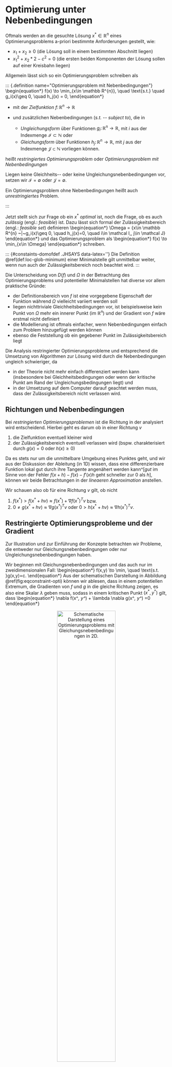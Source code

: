 # Optimierung unter Nebenbedingungen

Oftmals werden an die gesuchte L&ouml;sung $x^* \in \mathbb R^{n}$ eines Optimierungsproblems a-priori bestimmte Anforderungen gestellt, wie:

 * $x_1 + x_2 \geq 0$ (die L&ouml;sung soll in einem bestimmten Abschnitt liegen)
 * $x_1^2 + x_2*2 - c^2 = 0$ (die ersten beiden Komponenten der L&ouml;sung sollen auf einer Kreisbahn liegen)

Allgemein l&auml;sst sich so ein Optimierungsproblem schreiben als

::: {.definition name="Optimierungsproblem mit Nebenbedingungen"}
\begin{equation*}
f(x) \to \min_{x\in \mathbb R^{n}}, \quad \text{s.t.} \quad g_i(x)\geq 0, \quad h_j(x) = 0,
\end{equation*}

 * mit der *Zielfunktion* $f\colon \mathbb R^{n} \to \mathbb R^{}$
 * und zus&auml;tzlichen Nebenbedingungen (*s.t.* -- *subject to*), die in

   * *Ungleichungsform* &uuml;ber Funktionen $g_i\colon \mathbb R^{n} \to \mathbb R$, mit $i$ aus der Indexmenge $\mathcal I \subset \mathbb N$ oder
   * *Gleichungsform* &uuml;ber Funktionen $h_j\colon \mathbb R^{n} \to \mathbb R$, mit $j$ aus der Indexmenge $\mathcal J \subset \mathbb N$ 
   vorliegen k&ouml;nnen. 


hei&szlig;t *restringiertes Optimierungsproblem* oder *Optimierungsproblem mit Nebenbedingungen*

Liegen keine Gleichheits-- oder keine Ungleichungsnebenbedingungen vor, setzen wir $\mathcal I = \emptyset$ oder $\mathcal J = \emptyset$.

Ein Optimierungsproblem ohne Nebenbedingungen hei&szlig;t auch *unrestringiertes* Problem.

:::

Jetzt stellt sich zur Frage ob ein $x^*$ *optimal* ist, noch die Frage, ob es auch *zul&auml;ssig* (engl.: *feasible*) ist. Dazu l&auml;sst sich formal der Zul&auml;ssigkeitsbereich (engl.: *feasible set*) definieren
\begin{equation*}
\Omega = \{x\in \mathbb R^{n} ~|~g_i(x)\geq 0, \quad h_j(x)=0, \quad i\in \mathcal I,\, j\in \mathcal J\}
\end{equation*}
und das Optimierungsproblem als
\begin{equation*}
f(x) \to \min_{x\in \Omega}
\end{equation*}
schreiben.

::: {#constaints-domofdef .JHSAYS data-latex=''}
Die Definition \@ref(def:loc-glob-minimum) einer Minimalstelle gilt unmittelbar weiter, wenn nun auch der Zul&auml;ssigkeitsbereich noch beachtet wird.
:::

Die Unterscheidung von $D(f)$ und $\Omega$ in der Betrachtung des Optimierungsproblems und potentieller Minimalstellen hat diverse vor allem praktische Gr&uuml;nde:

 * der Definitionsbereich von $f$ ist eine vorgegebene Eigenschaft der Funktion w&auml;hrend $\Omega$ vielleicht variiert werden soll
 * liegen nichttriviale Gleichheitsbedingungen vor, ist beispielsweise kein Punkt von $\Omega$ mehr ein innerer Punkt (im $\mathbb R^{n}$) und der Gradient von $f$ w&auml;re erstmal nicht definiert
 * die Modellierung ist oftmals einfacher, wenn Nebenbedingungen einfach zum Problem hinzugef&uuml;gt werden k&ouml;nnen
 * ebenso die Feststellung ob ein gegebener Punkt im Zul&auml;ssigkeitsbereich liegt

Die Analysis restringierter Optimierungsprobleme und entsprechend die Umsetzung von Algorithmen zur L&ouml;sung wird durch die Nebenbedingungen ungleich schwieriger, da

 * in der Theorie nicht mehr einfach differenziert werden kann (insbesondere bei Gleichheitsbedingungen oder wenn der kritische Punkt am Rand der Ungleichungsbedingungen liegt) und
 * in der Umsetzung auf dem Computer darauf geachtet werden muss, dass der Zul&auml;ssigkeitsbereich nicht verlassen wird.

## Richtungen und Nebenbedingungen

Bei *restringierten Optimierungsproblemen* ist die Richtung in der analysiert wird entscheidend. Hierbei geht es darum ob in einer Richtung $v$

1. die Zielfunktion eventuell kleiner wird
2. der Zul&auml;ssigkeitsbereich eventuell verlassen wird (bspw. charakterisiert durch $g(x) = 0$ oder $h(x)\geq0$)

Da es stets nur um die unmittelbare Umgebung eines Punktes geht, und wir aus der Diskussion der Ableitung (in 1D) wissen, dass eine differenzierbare Funktion lokal gut durch ihre Tangente angen&auml;hert werden kann^[*gut* im Sinne von der Fehler $f(x+h)-f(x)-f'(x)h$ geht schneller zur $0$ als $h$], k&ouml;nnen wir beide Betrachtungen in der *lineaeren Approximation* anstellen.

Wir schauen also ob f&uuml;r eine Richtung $v$ gilt, ob nicht 

1. $f(x^*) > f(x^*+hv) \approx f(x^*) + \nabla f(x^*)^Tv$ bzw.
2. $0 \neq g(x^*+hv) \approx \nabla g(x^*)^Tv$ oder $0>h(x^*+hv) \approx \nabla h(x^*)^Tv$.

## Restringierte Optimierungsprobleme und der Gradient

Zur Illustration und zur Einf&uuml;hrung der Konzepte betrachten wir Probleme, die entweder nur Gleichungsnebenbedingungen oder nur Ungleichungsnebenbedingungen haben. 

Wir beginnen mit Gleichungsnebenbedingungen und das auch nur im zweidimensionalen Fall:
\begin{equation*}
f(x,y) \to \min, \quad \text{s.t. }g(x,y)=c.
\end{equation*}
Aus der schematischen Darstellung in Abbildung \@ref(fig:eqconstraint-opti) k&ouml;nnen wir ablesen, dass in einem potentiellen Extremum, die Gradienten von $f$ und $g$ in die gleiche Richtung zeigen, es also eine Skalar $\lambda$ geben muss, sodass in einem kritischen Punkt $(x^*, y^*)$ gilt, dass
\begin{equation*}
\nabla f(x^*, y^*) + \lambda \nabla g(x^*, y^*) =0
\end{equation*}

<div class="figure" style="text-align: center">
<img src="bilder/08-LagrangeMultipliers2D.png" alt="Schematische Darstellung eines Optimierungsproblems mit Gleichungsnebenbedingungen in 2D." width="60%" />
<p class="caption">(\#fig:eqconstraint-opti)Schematische Darstellung eines Optimierungsproblems mit Gleichungsnebenbedingungen in 2D.</p>
</div>

Wir k&ouml;nnten also versuchen, eine L&ouml;sung $(x,y,\lambda)$ f&uuml;r das Gleichungssystem
\begin{align*}
\nabla f(x, y) + \lambda \nabla g(x, y) &=0 \\
g(x,y) &= c
\end{align*}
zu finden.

::: {#lagrange-KKT .JHSAYS data-latex=''}
Dieses Gleichungssystem ist ein Spezialfall der *Karush-Kuhn-Tucker* Bedingungen, die ein notwendiges Kriterium f&uuml;r einen optimalen Punkt darstellen. Das involvierte $\lambda$ wird *Lagrange Multiplikator* genannt.
:::

Dass an einem potentiellen Minimum gelten muss, dass $\nabla f(x^*) = -\lambda \nabla g(x^*)$ haben wir anhand einer Zeichnung im 2D Fall festgestellt. 

F&uuml;r $x\in \mathbb R^{n}$ und einer Gleichungsnebenbedingung $g$, ist die Argumentation wie folgt.

::: {#not-para-not-min .lemma}
Sei $x^*\in \mathbb R^{n}$ mit $g(x^*)=0$ so, dass $\nabla f$ und $\nabla g$ **nicht** parallel sind. Dann gilt f&uuml;r die Richtung
\begin{equation*}
v := -\biggl (I-\frac{1}{\|\nabla g(x^*)\|^2}\nabla g(x^*)g(x^*)^T \biggr )\nabla f(x^*)
\end{equation*}
dass $\nabla g(x^*)^Tv=0$ und $\nabla f(x^*)^Tv<0$ ist.
:::

Lemma \@ref(lem:not-para-not-min) sagt, dass es im skizzierten Fall also eine Richtung gibt, in der (in erster Ableitung) die Funktion $f$ minimiert werden kann ohne den Zul&auml;ssigkeitsbereich zu verlassen.

## Linear Quadratische Probleme

Ist die Zielfunktion als quadratische Funktion
\begin{equation*}
f(x) = x^T Q x + c^Tx 
\end{equation*}
gegeben mit $Q\in \mathbb R^{n\times n}$ und $c\in \mathbb R^{n}$ und sind die Nebenbedingungen linear gegeben als
\begin{equation*}
Ax \geq b
\end{equation*}
mit $A\in \mathbb R^{m\times n}$, $b\in \mathbb R^{m}$ und mit $Ax \geq b$ bedeuten soll, dass **alle Eintr&auml;ge** des Vektors $Ax-b$ kleiner oder gleich $0$ sind, dann sprechen wir von einem (linearen) quadratischen Optimierungsproblem.

Hier m&uuml;ssen Gleichheitsbedingungen nicht explizit angef&uuml;hrt werden, da sie durch Ungleichungsbedingungen ausgedr&uuml;ckt werden k&ouml;nnen (vgl. $x=0$ gdw. $x\geq0$ und $-x\geq 0$).

Sind allerdings alle Bedingungen letztlich Gleichheitsbedingungen, liegt also das Problem als
\begin{equation*}
x^T Q x + c^Tx  \to \min_{x\in \mathbb R^{n}} \quad \text{s.t. }Ax=b
\end{equation*}
vor, dann sind die notwendigen Optimalit&auml;tsbedingungen durch
\begin{equation*}
\begin{bmatrix}
Q & A^T \\
A & 0
\end{bmatrix}
=
\begin{bmatrix}
-c \\ b
\end{bmatrix}.
\end{equation*}

Aus der Betrachtung dieser Optimalit&auml;tsbedingungen k&ouml;nnen wir folgern, dass, wenn $Q$ symmetrisch ist und positiv definit, 
sowie alle Zeilen von $A$ linear unabh&auml;ngig sind, dass dann das Optimierungsproblem eine eindeutige L&ouml;sung hat, die durch die Optimalit&auml;tsbedingungen eindeutig charakterisiert ist.

## Sequential Quadratic Programming

Aus der Beobachtung, dass wir LQP Probleme direkt mit $Q$ symmetrisch positiv definit direkt l&ouml;sen k&ouml;nnen und dass wir f&uuml;r kleine Abweichungen $h=x^*-x \in \mathbb R^{n}$ multivariable Funktionen &uuml;ber quadratische (f&uuml;r unser $f$) und lineare Approximationen (f&uuml;r unsere $g_i$) gut ann&auml;hern k&ouml;nnen:
\begin{equation*}
f(x^*) = f(x+h) = f(x) + \nabla f(x)^T h + h^TH_f(x) h + \mathcal o(\| h \| ^2 )
\end{equation*}
und
\begin{equation*}
g_i(x^*) = g_i(x+h) = g_i(x) + \nabla g_i(x)^T h + \mathcal o(\| h \|), \quad i \in \mathcal I,
\end{equation*}
ergibt sich das iterative Verfahren aus einer N&auml;herungsl&ouml;sung $x_k$ eine Verbesserung $x_{k+1}$ als L&ouml;sung des LQP Problems
\begin{equation*}
x^T Q_k x + c_k^Tx  \to \min_{x\in \mathbb R^{n}} \quad \text{s.t. }A_kx=b_k
\end{equation*}
zu berechnen, wobei
\begin{equation*}
Q_k=H_f(x_k), \quad c_k=\nabla f(x_k)
\end{equation*}
und
\begin{equation*}
A_k = 
\begin{bmatrix}
\nabla g_i(x_k) 
\end{bmatrix}_{i \in \mathcal I} \in \mathbb R^{|\mathcal I| \times n},
\quad 
b_k = -
\begin{bmatrix}
g_i(x_k) 
\end{bmatrix}_{i \in \mathcal I}\in \mathbb R^{|\mathcal I|}.
\end{equation*}

::: {#rem-conv-hesse .JHSAYS data-latex=''}
Ist die Funktion $f$ konvex und zweimal stetig differenzierbar (in einer Umgebung von $x_k$), dann ist $H_f(x_k)$ positiv definit und das LQP hat eine eindeutitge L&ouml;sung $x_{k+1}$.
:::

## Aufgaben

### KKT f&uuml;r LQP (T)

Verifizieren Sie, dass die notwendigen Optimalit&auml;tsbedingungen f&uuml;r das LQP Problem mit Gleichungsnebenbedingungen (mit $m=1$) genau der Optimalit&auml;sbedingung "$\nabla f = \lambda \nabla g$" entspricht.

### Nicht parallele Gradienten (T)

Verifizieren sie die Aussage aus Lemma \@ref(lem:not-para-not-min).

### Hauptkomponente aus SQP (T+P)

Skizzieren einen SQP-Schritt des Optimierungsproblem, das die erste Hauptkomponentenrichtung definiert.

Implementieren sie die SQP Iteration zur Berechnung der ersten Hauptkomponentenrichtung f&uuml;r die Pinguin Daten. Berechnen Sie den Fehler zur *exakten* (mit der SVD berechneten) L&ouml;sung und geben sie ihn in jedem Schritt aus.




